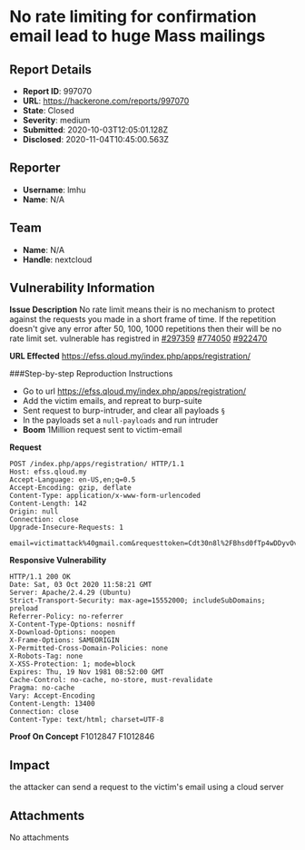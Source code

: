 # No rate limiting for confirmation email lead to huge Mass mailings

## Report Details
- **Report ID**: 997070
- **URL**: https://hackerone.com/reports/997070
- **State**: Closed
- **Severity**: medium
- **Submitted**: 2020-10-03T12:05:01.128Z
- **Disclosed**: 2020-11-04T10:45:00.563Z

## Reporter
- **Username**: lmhu
- **Name**: N/A

## Team
- **Name**: N/A
- **Handle**: nextcloud

## Vulnerability Information
**Issue Description**
No rate limit means their is no mechanism to protect against the requests you made in a short frame of time. If the repetition doesn't give any error after 50, 100, 1000 repetitions then their will be no rate limit set. vulnerable has registred in [#297359](https://hackerone.com/reports/297359) [#774050](https://hackerone.com/reports/774050) [#922470](https://hackerone.com/reports/922470)

**URL Effected**
https://efss.qloud.my/index.php/apps/registration/

###Step-by-step Reproduction Instructions
  * Go to url https://efss.qloud.my/index.php/apps/registration/
  * Add the victim emails, and repreat to burp-suite
  * Sent request to burp-intruder, and clear all payloads ``§``
  * In the payloads set a ``null-payloads`` and run intruder
  * **Boom** 1Million request sent to victim-email

**Request**
```
POST /index.php/apps/registration/ HTTP/1.1
Host: efss.qloud.my
Accept-Language: en-US,en;q=0.5
Accept-Encoding: gzip, deflate
Content-Type: application/x-www-form-urlencoded
Content-Length: 142
Origin: null
Connection: close
Upgrade-Insecure-Requests: 1

email=victimattack%40gmail.com&requesttoken=Cdt30n8l%2FBhsd0fTp4wDDyvOvA26umsBZgymNLTrJWI%3D%3AZL8W4SURzVcIIAm06cNxOlm5jUrP1QloEW3RWO2SQQA%3D
```
**Responsive Vulnerability**
```
HTTP/1.1 200 OK
Date: Sat, 03 Oct 2020 11:58:21 GMT
Server: Apache/2.4.29 (Ubuntu)
Strict-Transport-Security: max-age=15552000; includeSubDomains; preload
Referrer-Policy: no-referrer
X-Content-Type-Options: nosniff
X-Download-Options: noopen
X-Frame-Options: SAMEORIGIN
X-Permitted-Cross-Domain-Policies: none
X-Robots-Tag: none
X-XSS-Protection: 1; mode=block
Expires: Thu, 19 Nov 1981 08:52:00 GMT
Cache-Control: no-cache, no-store, must-revalidate
Pragma: no-cache
Vary: Accept-Encoding
Content-Length: 13400
Connection: close
Content-Type: text/html; charset=UTF-8
```
**Proof On Concept**
F1012847
F1012846

## Impact

the attacker can send a request to the victim's email using a cloud server

## Attachments
No attachments
